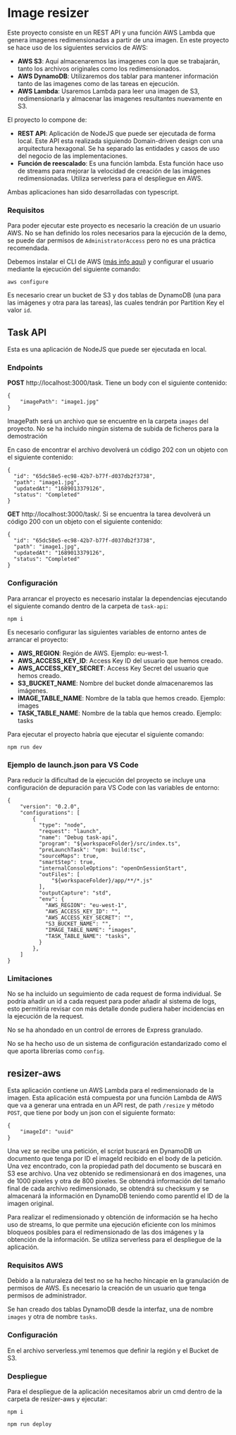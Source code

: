 # Image resizer
Este proyecto consiste en un REST API y una función AWS Lambda que genera imagenes redimensionadas a partir de una imagen. En este proyecto se hace uso de los siguientes servicios de AWS:

- **AWS S3**: Aquí almacenaremos las imagenes con la que se trabajarán, tanto los archivos originales como los redimensionados.
- **AWS DynamoDB**: Utilizaremos dos tablar para mantener información tanto de las imagenes como de las tareas en ejecución.
- **AWS Lambda**: Usaremos Lambda para leer una imagen de S3, redimensionarla y almacenar las imagenes resultantes nuevamente en S3.

El proyecto lo compone de:
- **REST API**: Aplicación de NodeJS que puede ser ejecutada de forma local. Este API esta realizada siguiendo Domain-driven design con una arquitectura hexagonal. Se ha separado las entidades y casos de uso del negocio de las implementaciones.
- **Función de reescalado**: Es una función lambda. Esta función hace uso de streams para mejorar la velocidad de creación de las imágenes redimensionadas. Utiliza serverless para el despliegue en AWS.

Ambas aplicaciones han sido desarrolladas con typescript.

### Requisitos
Para poder ejecutar este proyecto es necesario la creación de un usuario AWS. No se han definido los roles necesarios para la ejecución de la demo, se puede dar permisos de `AdministratorAccess` pero no es una práctica recomendada.

Debemos instalar el CLI de AWS ([más info aquí](https://docs.aws.amazon.com/es_es/cli/latest/userguide/getting-started-install.html)) y configurar el usuario mediante la ejecución del siguiente comando:

```
aws configure
```

Es necesario crear un bucket de S3 y dos tablas de DynamoDB (una para las imágenes y otra para las tareas), las cuales tendrán por Partition Key el valor `id`.

## Task API
Esta es una aplicación de NodeJS que puede ser ejecutada en local.

### Endpoints

**POST** http://localhost:3000/task. Tiene un body con el siguiente contenido:
```
{
	"imagePath": "image1.jpg"
}
```
ImagePath será un archivo que se encuentre en la carpeta `images` del proyecto. No se ha incluido ningún sistema de subida de ficheros para la demostración

En caso de encontrar el archivo devolverá un código 202 con un objeto con el siguiente contenido:
```
{
  "id": "65dc58e5-ec98-42b7-b77f-d037db2f3738",
  "path": "image1.jpg",
  "updatedAt": "1689013379126",
  "status": "Completed"
}
```

**GET** http://localhost:3000/task/<task-uuid>. Si se encuentra la tarea devolverá un código 200 con un objeto con el siguiente contenido:
```
{
  "id": "65dc58e5-ec98-42b7-b77f-d037db2f3738",
  "path": "image1.jpg",
  "updatedAt": "1689013379126",
  "status": "Completed"
}
```

### Configuración
Para arrancar el proyecto es necesario instalar la dependencias ejecutando el siguiente comando dentro de la carpeta de `task-api`:
```
npm i
```

Es necesario configurar las siguientes variables de entorno antes de arrancar el proyecto:
- **AWS_REGION**: Región de AWS. Ejemplo: eu-west-1.
- **AWS_ACCESS_KEY_ID**: Access Key ID del usuario que hemos creado.
- **AWS_ACCESS_KEY_SECRET**: Access Key Secret del usuario que hemos creado.
- **S3_BUCKET_NAME**: Nombre del bucket donde almacenaremos las imágenes.
- **IMAGE_TABLE_NAME**: Nombre de la tabla que hemos creado. Ejemplo: images
- **TASK_TABLE_NAME**: Nombre de la tabla que hemos creado. Ejemplo: tasks


Para ejecutar el proyecto habría que ejecutar el siguiente comando:
```
npm run dev
```

### Ejemplo de launch.json para VS Code
Para reducir la dificultad de la ejecución del proyecto se incluye una configuración de depuración para VS Code con las variables de entorno:
```
{
    "version": "0.2.0",
    "configurations": [
        {
          "type": "node",
          "request": "launch",
          "name": "Debug task-api",
          "program": "${workspaceFolder}/src/index.ts",
          "preLaunchTask": "npm: build:tsc",
          "sourceMaps": true,
          "smartStep": true,
          "internalConsoleOptions": "openOnSessionStart",
          "outFiles": [
              "${workspaceFolder}/app/**/*.js"
          ],
          "outputCapture": "std",
          "env": {
            "AWS_REGION": "eu-west-1",
            "AWS_ACCESS_KEY_ID": "",
            "AWS_ACCESS_KEY_SECRET": "",
            "S3_BUCKET_NAME": "",
            "IMAGE_TABLE_NAME": "images",
            "TASK_TABLE_NAME": "tasks",
          }
        },
    ]
}

```

### Limitaciones
No se ha incluido un seguimiento de cada request de forma individual. Se podría añadir un id a cada request para poder añadir al sistema de logs, esto permitiría revisar con más detalle donde pudiera haber incidencias en la ejecución de la request.

No se ha ahondado en un control de errores de Express granulado.

No se ha hecho uso de un sistema de configuración estandarizado como el que aporta librerías como `config`.

## resizer-aws
Esta aplicación contiene un AWS Lambda para el redimensionado de la imagen. Esta aplicación está compuesta por una función Lambda de AWS que va a generar una entrada en un API rest, de path `/resize` y método `POST`, que tiene por body un json con el siguiente formato:

```
{
	"imageId": "uuid"
}
```

Una vez se recibe una petición, el script buscará en DynamoDB un documento que tenga por ID el imageId recibido en el body de la petición. Una vez encontrado, con la propiedad path del documento se buscará en S3 ese archivo. Una vez obtenido se redimensionará en dos imagenes, una de 1000 pixeles y otra de 800 pixeles. Se obtendrá información del tamaño final de cada archivo redimensionado, se obtendrá su checksum y se almacenará la información en DynamoDB teniendo como parentId el ID de la imagen original.

Para realizar el redimensionado y obtención de información se ha hecho uso de streams, lo que permite una ejecución eficiente con los mínimos bloqueos posibles para el redimensionado de las dos imágenes y la obtención de la información. Se utiliza serverless para el despliegue de la aplicación.

### Requisitos AWS
Debido a la naturaleza del test no se ha hecho hincapie en la granulación de permisos de AWS. Es necesario la creación de un usuario que tenga permisos de administrador.

Se han creado dos tablas DynamoDB desde la interfaz, una de nombre `images` y otra de nombre `tasks`.


### Configuración
En el archivo serverless.yml tenemos que definir la región y el Bucket de S3.

### Despliegue
Para el despliegue de la aplicación necesitamos abrir un cmd dentro de la carpeta de resizer-aws y ejecutar:
```
npm i
```

```
npm run deploy
```


